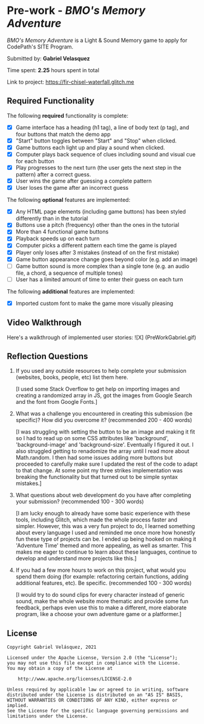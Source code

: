 # Pre-work - _BMO's Memory Adventure_

_BMO's Memory Adventure_ is a Light & Sound Memory game to apply for CodePath's SITE Program.

Submitted by: **Gabriel Velasquez**

Time spent: **2.25** hours spent in total

Link to project: https://fir-chisel-waterfall.glitch.me

## Required Functionality

The following **required** functionality is complete:

- [x] Game interface has a heading (h1 tag), a line of body text (p tag), and four buttons that match the demo app
- [x] "Start" button toggles between "Start" and "Stop" when clicked.
- [x] Game buttons each light up and play a sound when clicked.
- [x] Computer plays back sequence of clues including sound and visual cue for each button
- [x] Play progresses to the next turn (the user gets the next step in the pattern) after a correct guess.
- [x] User wins the game after guessing a complete pattern
- [x] User loses the game after an incorrect guess

The following **optional** features are implemented:

- [x] Any HTML page elements (including game buttons) has been styled differently than in the tutorial
- [x] Buttons use a pitch (frequency) other than the ones in the tutorial
- [x] More than 4 functional game buttons
- [x] Playback speeds up on each turn
- [x] Computer picks a different pattern each time the game is played
- [x] Player only loses after 3 mistakes (instead of on the first mistake)
- [x] Game button appearance change goes beyond color (e.g. add an image)
- [ ] Game button sound is more complex than a single tone (e.g. an audio file, a chord, a sequence of multiple tones)
- [ ] User has a limited amount of time to enter their guess on each turn

The following **additional** features are implemented:

- [x] Imported custom font to make the game more visually pleasing

## Video Walkthrough

Here's a walkthrough of implemented user stories:
![X] (PreWorkGabriel.gif)

## Reflection Questions

1. If you used any outside resources to help complete your submission (websites, books, people, etc) list them here.

   [I used some Stack Overflow to get help on importing images and creating a randomized array in JS, got the images
   from Google Search and the font from Google Fonts.]

2. What was a challenge you encountered in creating this submission (be specific)? How did you overcome it? (recommended 200 - 400 words)

   [I was struggling with setting the button to be an image and making it fit so I had to read up on some CSS attributes like 'background',
   'background-image' and 'background-size'. Eventually I figured it out. I also struggled getting to renadomize the array until
   I read more about Math.random. I then had some issues adding more buttons but proceeded to carefully make sure I updated the rest
   of the code to adapt to that change. At some point my three strikes implementation was breaking the functionality but that turned
   out to be simple syntax mistakes.]

3. What questions about web development do you have after completing your submission? (recommended 100 - 300 words)

   [I am lucky enough to already have some basic experience with these tools, including Glitch, which made the whole process faster and simpler.
   However, this was a very fun project to do, I learned something about every language I used and reminded me once more how honestly fun
   these type of projects can be. I ended up being hooked on making it 'Adventure Time' themed and more appealing, as well as smarter. This makes me eager
   to continue to learn about these languages, continue to develop and understand more projects like this.]

4. If you had a few more hours to work on this project, what would you spend them doing (for example: refactoring certain functions, adding additional features, etc). Be specific. (recommended 100 - 300 words)

   [I would try to do sound clips for every character instead of generic sound, make the whole website more thematic and provide some fun
   feedback, perhaps even use this to make a different, more elaborate program, like a choose your own adventure game or a platformer.]

## License

    Copyright Gabriel Velásquez, 2021

    Licensed under the Apache License, Version 2.0 (the "License");
    you may not use this file except in compliance with the License.
    You may obtain a copy of the License at

        http://www.apache.org/licenses/LICENSE-2.0

    Unless required by applicable law or agreed to in writing, software
    distributed under the License is distributed on an "AS IS" BASIS,
    WITHOUT WARRANTIES OR CONDITIONS OF ANY KIND, either express or implied.
    See the License for the specific language governing permissions and
    limitations under the License.

